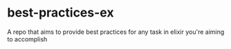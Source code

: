 # best-practices-ex
A repo that aims to provide best practices for any task in elixir you're aiming to accomplish
